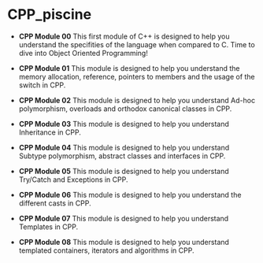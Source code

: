# CPP_piscine

- **CPP Module 00**
This first module of C++ is designed to help you understand the specifities of the language when compared to C. Time to dive into Object Oriented Programming!


- **CPP Module 01**
This module is designed to help you understand the memory allocation, reference, pointers to members and the usage of the switch in CPP.


- **CPP Module 02**
This module is designed to help you understand Ad-hoc polymorphism, overloads and orthodox canonical classes in CPP.


- **CPP Module 03**
This module is designed to help you understand Inheritance in CPP.


- **CPP Module 04**
This module is designed to help you understand Subtype polymorphism, abstract classes and interfaces in CPP.


- **CPP Module 05**
This module is designed to help you understand Try/Catch and Exceptions in CPP.


- **CPP Module 06**
This module is designed to help you understand the different casts in CPP.


- **CPP Module 07**
This module is designed to help you understand Templates in CPP.


- **CPP Module 08**
This module is designed to help you understand templated containers, iterators and algorithms in CPP.
